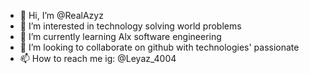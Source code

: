 - 👋 Hi, I’m @RealAzyz
- 👀 I’m interested in technology solving world problems 
- 🌱 I’m currently learning Alx software engineering 
- 💞️ I’m looking to collaborate on github with technologies' passionate
- 📫 How to reach me ig: @Leyaz_4004

<!---
RealAzyz/RealAzyz is a ✨ special ✨ repository because its `README.md` (this file) appears on your GitHub profile.
You can click the Preview link to take a look at your changes.
--->
